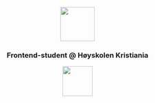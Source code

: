 <div align="center">
  <img src="https://github.com/user-attachments/assets/dd7c7a05-d257-4f29-a933-799b3f296ec4" width="80px">
</div>
<h3 align="center">Frontend-student @ Høyskolen Kristiania</h3>

<div align="center">
  
[<img src="https://upload.wikimedia.org/wikipedia/commons/1/19/LinkedIn_logo.svg" width="70"/>](https://www.linkedin.com/in/sarabsundby/)
</div>
